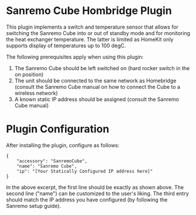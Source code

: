 # Sanremo Cube Hombridge Plugin
This plugin implements a switch and temperature sensor that allows for switching the Sanremo Cube into or out of standby mode and for monitoring the heat exchanger temperature.  The latter is limited as HomeKit only supports display of temperatures up to 100 degC. 

The following prerequisites apply when using this plugin:

1. The Sanremo Cube should be left switched on (hard rocker switch in the on position)
2. The unit should be connected to the same network as Homebridge (consult the Sanremo Cube manual on how to connect the Cube to a wireless network)
2. A known static IP address should be assigned (consult the Sanremo Cube manual)

# Plugin Configuration

After installing the plugin, configure as follows:

    {
        "accessory": "SanremoCube", 
        "name": "Sanremo Cube",
        "ip": "[Your Statically Configured IP address here]"
    }
    
In the above excerpt, the first line should be exactly as shown above.  The second line ("name") can be customized to the user's liking.  The third entry should match the IP address you have configured (by following the Sanremo setup guide).

